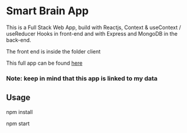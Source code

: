 # Smart Brain App

This is a Full Stack Web App, build with Reactjs, Context & useContext / useReducer Hooks in front-end and with Express and MongoDB in the back-end.

The front end is inside the folder client 

This full app can be found [here](https://github.com/vercettizarak/contact-kepper-server)

### Note: keep in mind that this app is linked to my data

## Usage
npm install

npm start
